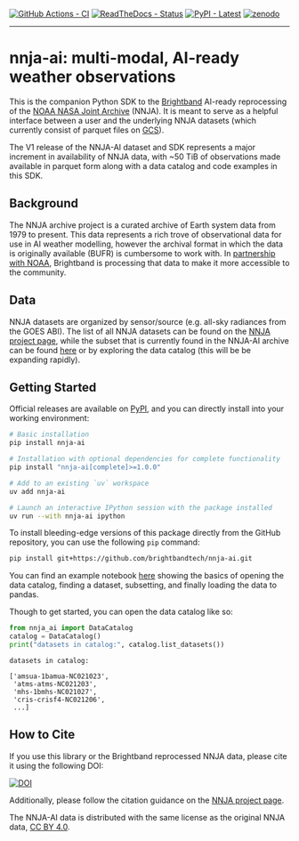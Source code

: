 [![GitHub Actions - CI](https://github.com/brightbandtech/nnja-ai/actions/workflows/ci.yaml/badge.svg)](https://github.com/brightbandtech/nnja-ai/actions/workflows/ci.yaml)
[![ReadTheDocs - Status](https://app.readthedocs.org/projects/nnja-ai/badge/?version=stable)](https://nnja-ai.readthedocs.io/en/stable/)
[![PyPI - Latest](https://img.shields.io/pypi/v/nnja-ai
)](https://pypi.org/p/nnja-ai)
[![zenodo](https://zenodo.org/badge/899259654.svg)](https://doi.org/10.5281/zenodo.14633508)

---

# nnja-ai: multi-modal, AI-ready weather observations

This is the companion Python SDK to the [Brightband](https://www.brightband.com/) AI-ready reprocessing of the [NOAA NASA Joint Archive](https://psl.noaa.gov/data/nnja_obs/) (NNJA).
It is meant to serve as a helpful interface between a user and the underlying NNJA datasets (which currently consist of parquet files on [GCS](https://console.cloud.google.com/storage/browser/nnja-ai)).

The V1 release of the NNJA-AI dataset and SDK represents a major increment in availability of NNJA data, with ~50 TiB of observations made available in parquet form along with a data catalog and code examples in this SDK.

## Background
The NNJA archive project is a curated archive of Earth system data from 1979 to present.
This data represents a rich trove of observational data for use in AI weather modelling, however the archival format in which the data is originally available (BUFR) is cumbersome to work with.
In [partnership with NOAA](https://techpartnerships.noaa.gov/tpo_partnership/making-observation-data-ai-ready/), Brightband is processing that data to make it more accessible to the community.

## Data
NNJA datasets are organized by sensor/source (e.g. all-sky radiances from the GOES ABI).
The list of all NNJA datasets can be found on the [NNJA project page](https://psl.noaa.gov/data/nnja_obs/#data-sources), while the subset that is currently found in the NNJA-AI archive can be found [here](datasets.md) or by exploring the data catalog (this will be be expanding rapidly).

## Getting Started

Official releases are available on [PyPI](https://pypi.org/project/nnja-ai/), and you can
directly install into your working environment:

```sh
# Basic installation
pip install nnja-ai

# Installation with optional dependencies for complete functionality
pip install "nnja-ai[complete]>=1.0.0"

# Add to an existing `uv` workspace
uv add nnja-ai

# Launch an interactive IPython session with the package installed
uv run --with nnja-ai ipython
```

To install bleeding-edge versions of this package directly from the GitHub repository,
you can use the following `pip` command:

```sh
pip install git+https://github.com/brightbandtech/nnja-ai.git
```
You can find an example notebook [here](example_notebooks/basic_dataset_example.ipynb) showing the basics of opening the data catalog, finding a dataset, subsetting, and finally loading the data to pandas.

Though to get started, you can open the data catalog like so:

```python
from nnja_ai import DataCatalog
catalog = DataCatalog()
print("datasets in catalog:", catalog.list_datasets())
```

```
datasets in catalog:

['amsua-1bamua-NC021023',
 'atms-atms-NC021203',
 'mhs-1bmhs-NC021027',
 'cris-crisf4-NC021206',
 ...]
```

## How to Cite
If you use this library or the Brightband reprocessed NNJA data, please cite it using the following DOI:

[![DOI](https://zenodo.org/badge/899259654.svg)](https://doi.org/10.5281/zenodo.14633508)

Additionally, please follow the citation guidance on the [NNJA project page](https://psl.noaa.gov/data/nnja_obs/#cite
).

The NNJA-AI data is distributed with the same license as the original NNJA data, [CC BY 4.0](https://creativecommons.org/licenses/by/4.0/deed.en).

